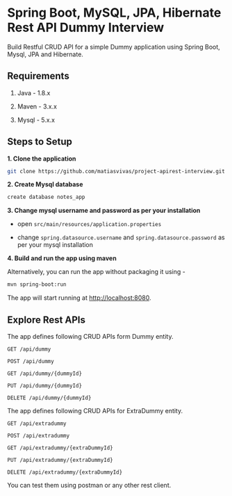 # Spring Boot, MySQL, JPA, Hibernate Rest API Dummy Interview

Build Restful CRUD API for a simple Dummy application using Spring Boot, Mysql, JPA and Hibernate.

## Requirements

1. Java - 1.8.x

2. Maven - 3.x.x

3. Mysql - 5.x.x

## Steps to Setup

**1. Clone the application**

```bash
git clone https://github.com/matiasvivas/project-apirest-interview.git
```

**2. Create Mysql database**
```bash
create database notes_app
```

**3. Change mysql username and password as per your installation**

+ open `src/main/resources/application.properties`

+ change `spring.datasource.username` and `spring.datasource.password` as per your mysql installation

**4. Build and run the app using maven**

Alternatively, you can run the app without packaging it using -

```bash
mvn spring-boot:run
```

The app will start running at <http://localhost:8080>.

## Explore Rest APIs

The app defines following CRUD APIs form Dummy entity.

    GET /api/dummy
    
    POST /api/dummy
    
    GET /api/dummy/{dummyId}
    
    PUT /api/dummy/{dummyId}
    
    DELETE /api/dummy/{dummyId}

The app defines following CRUD APIs for ExtraDummy entity.

    GET /api/extradummy
    
    POST /api/extradummy
    
    GET /api/extradummy/{extraDummyId}
    
    PUT /api/extradummy/{extraDummyId}
    
    DELETE /api/extradummy/{extraDummyId}

You can test them using postman or any other rest client.

